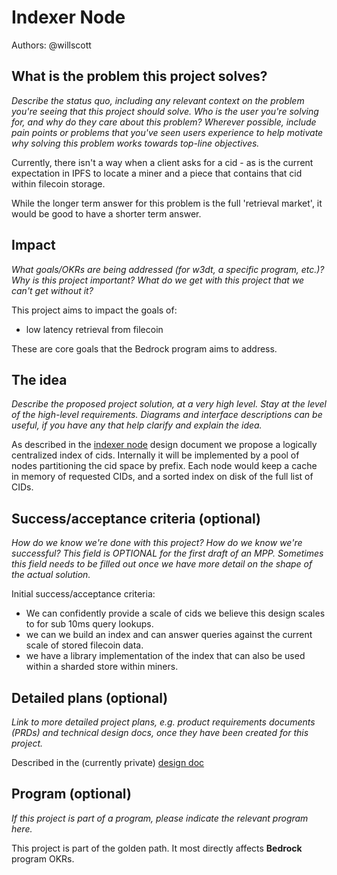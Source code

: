 # Indexer Node

Authors: @willscott

## What is the problem this project solves?
_Describe the status quo, including any relevant context on the problem you're seeing that this project should solve. Who is the user you're solving for, and why do they care about this problem? Wherever possible, include pain points or problems that you've seen users experience to help motivate why solving this problem works towards top-line objectives._ 

Currently, there isn't a way when a client asks for a cid - as is the current expectation in IPFS
to locate a miner and a piece that contains that cid within filecoin storage.

While the longer term answer for this problem is the full 'retrieval market', it would be good to have a shorter term answer.

## Impact
_What goals/OKRs are being addressed (for w3dt, a specific program, etc.)? Why is this project important? What do we get with this project that we can't get without it?_

This project aims to impact the goals of:
- low latency retrieval from filecoin

These are core goals that the Bedrock program aims to address. 

## The idea
_Describe the proposed project solution, at a very high level. Stay at the level of the high-level requirements. Diagrams and interface descriptions can be useful, if you have any that help clarify and explain the idea._

As described in the [indexer node](https://www.notion.so/protocollabs/Indexer-Node-Design-4fb94471b6be4352b6849dc9b9527825?d=aa69bf93-0984-4070-8ced-b18207dc7734) design document we propose a logically centralized index of cids.
Internally it will be implemented by a pool of nodes partitioning the cid space by prefix.
Each node would keep a cache in memory of requested CIDs, and a sorted index on disk of the full list of CIDs.

## Success/acceptance criteria (optional)
_How do we know we're done with this project? How do we know we're successful? This field is OPTIONAL for the first draft of an MPP. Sometimes this field needs to be filled out once we have more detail on the shape of the actual solution._

Initial success/acceptance criteria:
- We can confidently provide a scale of cids we believe this design scales to for sub 10ms query lookups.
- we can we build an index and can answer queries against the current scale of stored filecoin data.
- we have a library implementation of the index that can also be used within a sharded store within miners.


## Detailed plans (optional)
_Link to more detailed project plans, e.g. product requirements documents (PRDs) and technical design docs, once they have been created for this project._

Described in the (currently private) [design doc](https://www.notion.so/protocollabs/Indexer-Node-Design-4fb94471b6be4352b6849dc9b9527825?d=aa69bf93-0984-4070-8ced-b18207dc7734)

## Program (optional)
_If this project is part of a program, please indicate the relevant program here._

This project is part of the golden path. It most directly affects **Bedrock** program OKRs.
